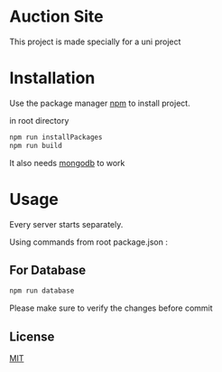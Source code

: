 # Auction Site

This project is made specially for a uni project

# Installation

Use the package manager [npm](https://nodejs.org/en/) to install project.

in root directory
```bash
npm run installPackages
npm run build
```

It also needs [mongodb](https://www.mongodb.com/) to work


# Usage

Every server starts separately.

Using commands from root package.json :
## For Database
```bash
npm run database
```


Please make sure to verify the changes before commit
## License
[MIT](https://choosealicense.com/licenses/mit/)
